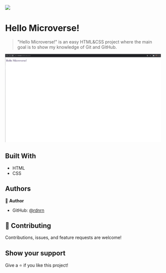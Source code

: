 ![](https://img.shields.io/badge/Microverse-blueviolet)

# Hello Microverse!

> "Hello Microverse!" is an easy HTML&CSS project where the main goal is to show my knowledge of Git and GitHub.

<img src="app_screenshot.jpg">


## Built With

- HTML
- CSS

## Authors

👤 **Author**

- GitHub: [@rdnrn](https://github.com/rdnrn)

## 🤝 Contributing

Contributions, issues, and feature requests are welcome!

## Show your support

Give a ⭐️ if you like this project!
